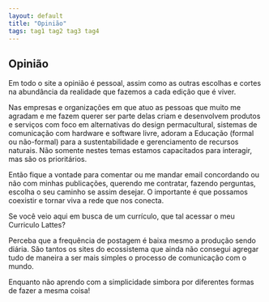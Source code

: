 ```yaml
---
layout: default
title: "Opinião"
tags: tag1 tag2 tag3 tag4
---
```


## Opinião

Em todo o site a opinião é pessoal, assim como as outras escolhas e cortes na abundância da realidade que fazemos a cada edição que é viver.

Nas empresas e organizações em que atuo as pessoas que muito me agradam e me fazem querer ser parte delas criam e desenvolvem produtos e serviços com foco em alternativas do design permacultural, sistemas de comunicação com hardware e software livre, adoram a Educação (formal ou não-formal) para a sustentabilidade e gerenciamento de recursos naturais. Não somente nestes temas estamos capacitados para interagir, mas são os prioritários.

Então fique a vontade para comentar ou me mandar email concordando ou não com minhas publicações, querendo me contratar, fazendo perguntas, escolha o seu caminho se assim desejar. O importante é que possamos coexistir e tornar viva a rede que nos conecta.

Se você veio aqui em busca de um currículo, que tal acessar o meu Curriculo Lattes?

Perceba que a frequência de postagem é baixa mesmo a produção sendo diária. São tantos os sites do ecossistema que ainda não consegui agregar tudo de maneira a ser mais simples o processo de comunicação com o mundo.

Enquanto não aprendo com a simplicidade simbora por diferentes formas de fazer a mesma coisa!